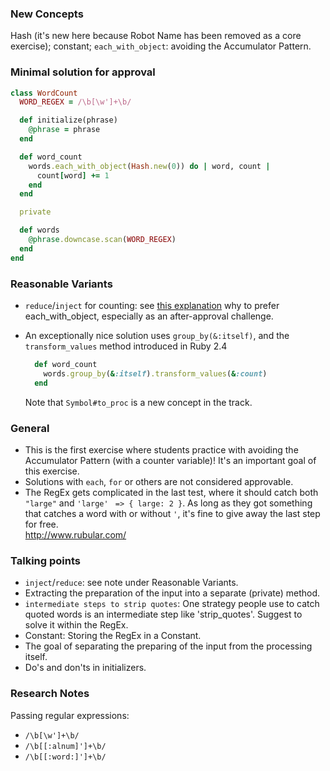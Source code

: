 ### New Concepts
Hash (it's new here because Robot Name has been removed as a core exercise); constant; `each_with_object`: avoiding the Accumulator Pattern.

### Minimal solution for approval
```ruby
class WordCount
  WORD_REGEX = /\b[\w']+\b/

  def initialize(phrase)
    @phrase = phrase
  end

  def word_count
    words.each_with_object(Hash.new(0)) do | word, count |
      count[word] += 1
    end
  end

  private

  def words
    @phrase.downcase.scan(WORD_REGEX)
  end
end

```

### Reasonable Variants
- `reduce`/`inject` for counting: see [this explanation](https://technology.customink.com/blog/2014/10/14/better-hash-injection-using-each-with-object/) why to prefer each_with_object, especially as an after-approval challenge. 

- An exceptionally nice solution uses `group_by(&:itself)`, and the `transform_values` method introduced in Ruby 2.4

  ```ruby
    def word_count
      words.group_by(&:itself).transform_values(&:count)  
    end
  ```
  Note that `Symbol#to_proc` is a new concept in the track. 
 

### General
- This is the first exercise where students practice with avoiding the Accumulator Pattern (with a counter variable)! It's an important goal of this exercise. 
- Solutions with `each`, `for` or others are not considered approvable.
- The RegEx gets complicated in the last test, where it should catch both `"large"` and `'large'` ` => { large: 2 }`. 
As long as they got something that catches a word with or without `'`, it's fine to give away the last step for free.  
http://www.rubular.com/ 

### Talking points
- `inject`/`reduce`: see note under Reasonable Variants.
- Extracting the preparation of the input into a separate (private) method.
- `intermediate steps to strip quotes`: One strategy people use to catch quoted words is an intermediate step like 'strip_quotes'. Suggest to solve it within the RegEx. 
- Constant: Storing the RegEx in a Constant.
- The goal of separating the preparing of the input from the processing itself.
- Do's and don'ts in initializers.  

### Research Notes 
Passing regular expressions:
- `/\b[\w']+\b/`
- `/\b[[:alnum]']+\b/`
- `/\b[[:word:]']+\b/`


